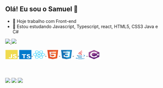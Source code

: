 ## Olá! Eu sou o Samuel 👋



- 🔭 Hoje trabalho com Front-end
- 🌱 Estou estudando Javascript, Typescript, react, HTML5, CSS3 Java e C#


 <div>
  <a href="https://github.com/SamuelFarias-1">
  <img height="180em" src="https://github-readme-stats.vercel.app/api?username=SamuelFarias-1&show_icons=true&theme=tokyonight&include_all_commits=true&count_private=true"/>
  <img height="180em" src="https://github-readme-stats.vercel.app/api/top-langs/?username=SamuelFarias-1&layout=compact&langs_count=7&theme=tokyonight"/>
</div>
  
  
  <div style="display: inline_block"><br>
  <img align="center" alt="sam-Js" height="30" width="40" src="https://raw.githubusercontent.com/devicons/devicon/master/icons/javascript/javascript-plain.svg">
  <img align="center" alt="sam-Ts" height="30" width="40" src="https://raw.githubusercontent.com/devicons/devicon/master/icons/typescript/typescript-plain.svg">
  <img align="center" alt="sam-React" height="30" width="40" src="https://raw.githubusercontent.com/devicons/devicon/master/icons/react/react-original.svg">
  <img align="center" alt="sam-HTML" height="30" width="40" src="https://raw.githubusercontent.com/devicons/devicon/master/icons/html5/html5-original.svg">
  <img align="center" alt="sam-CSS" height="30" width="40" src="https://raw.githubusercontent.com/devicons/devicon/master/icons/css3/css3-original.svg">
  <img align="center" alt="sam-java" height="30" width="40" src="https://raw.githubusercontent.com/devicons/devicon/master/icons/java/java-original.svg">
  <img align="center" alt="sam-Csharp" height="30" width="40" src="https://raw.githubusercontent.com/devicons/devicon/master/icons/csharp/csharp-original.svg">
  </div>
  
  ##
  <br><div> 
  <a href = "https://github.com/SamuelFarias-1"><img src="https://img.shields.io/badge/GitHub-100000?style=for-the-badge&logo=github&logoColor=white" target="_blank"></a>
  <a href="#" target="_blank"><img src="https://img.shields.io/badge/Windows-0078D6?style=for-the-badge&logo=windows&logoColor=white" target="_blank"></a> 
  <a href="#" target="_blanck"><img src="https://img.shields.io/badge/JavaScript-323330?style=for-the-badge&logo=javascript&logoColor=F7DF1E"></a>
 
  
 
</div>


